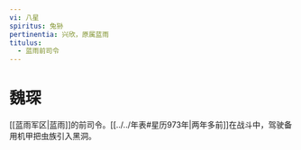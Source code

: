 ```yaml
---
vi: 八星
spiritus: 兔狲
pertinentia: 兴欣，原属蓝雨
titulus:
  - 蓝雨前司令
---
```


# 魏琛

[[蓝雨军区|蓝雨]]的前司令。[[../../年表#星历973年|两年多前]]在战斗中，驾驶备用机甲把虫族引入黑洞。
